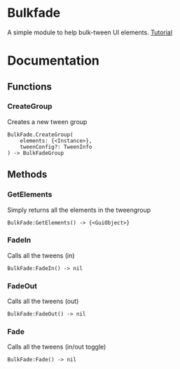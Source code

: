 # Bulkfade
A simple module to help bulk-tween UI elements.
[Tutorial](https://youtu.be/FPOsnZrRD0U)

# Documentation

## Functions

### <strong>CreateGroup</strong>
Creates a new tween group

```
BulkFade.CreateGroup(
    elements: {<Instance>},
    tweenConfig?: TweenInfo
) -> BulkFadeGroup
```
## Methods

### <strong>GetElements</strong>
Simply returns all the elements in the tweengroup

```
BulkFade:GetElements() -> {<GuiObject>}
```

### <strong>FadeIn</strong>
Calls all the tweens (in)

```
BulkFade:FadeIn() -> nil
```

### <strong>FadeOut</strong>
Calls all the tweens (out)

```
BulkFade:FadeOut() -> nil
```

### <strong>Fade</strong>
Calls all the tweens (in/out toggle)

```
BulkFade:Fade() -> nil
```